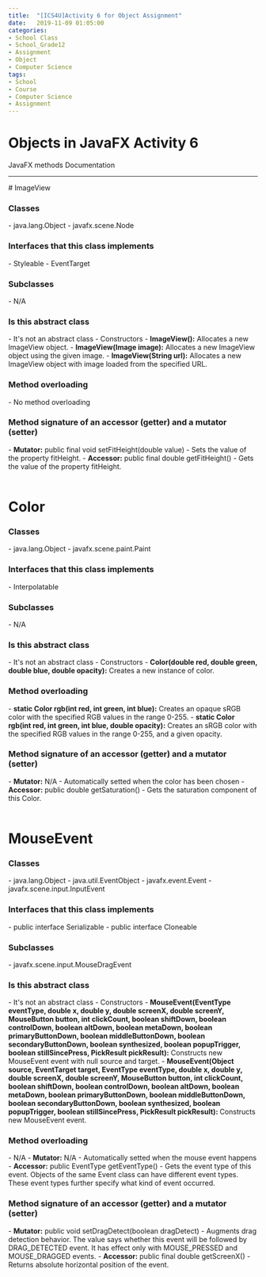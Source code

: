 ```yaml
---
title:  "[ICS4U]Activity 6 for Object Assignment"
date:   2019-11-09 01:05:00
categories:
- School Class
- School_Grade12
- Assignment
- Object
- Computer Science
tags:
- School
- Course
- Computer Science
- Assignment
---
```

<h1>Objects in JavaFX Activity 6</h1>

JavaFX methods Documentation
<hr>
# ImageView <br>
  <h3>Classes</h3>
  - java.lang.Object
  - javafx.scene.Node
  <h3>Interfaces that this class implements</h3>
  - Styleable
  - EventTarget
  <h3>Subclasses</h3>
  - N/A
  <h3>Is this abstract class</h3>
  - It's not an abstract class
  - Constructors
      - <b>ImageView():</b> Allocates a new ImageView object.
      - <b>ImageView(Image image):</b> Allocates a new ImageView object using the given image.
      - <b>ImageView(String url):</b> Allocates a new ImageView object with image loaded from the specified URL.
  <h3>Method overloading</h3>
  - No method overloading
  <h3>Method signature of an accessor (getter) and a mutator (setter)</h3>
  - <b>Mutator:</b> public final void setFitHeight(double value)
      - Sets the value of the property fitHeight.
  - <b>Accessor:</b> public final double getFitHeight()
      - Gets the value of the property fitHeight.
<br>
<br>

# Color <br>
  <h3>Classes</h3>
  - java.lang.Object
  - javafx.scene.paint.Paint
  <h3>Interfaces that this class implements</h3>
  - Interpolatable<Color>
  <h3>Subclasses</h3>
  - N/A
  <h3>Is this abstract class</h3>
  - It's not an abstract class
  - Constructors
     - <b>Color(double red, double green, double blue, double opacity):</b> Creates a new instance of color.
  <h3>Method overloading</h3>
  - <b>static Color rgb(int red, int green, int blue):</b> Creates an opaque sRGB color with the specified RGB values in the range 0-255.
  - <b>static Color rgb(int red, int green, int blue, double opacity):</b> Creates an sRGB color with the specified RGB values in the range 0-255, and a given opacity.
  <h3>Method signature of an accessor (getter) and a mutator (setter)</h3>
  - <b>Mutator:</b> N/A
      - Automatically setted when the color has been chosen
  - <b>Accessor:</b> public double getSaturation()
      - Gets the saturation component of this Color.
<br>
<br>


# MouseEvent <br>
  <h3>Classes</h3>
  - java.lang.Object
  - java.util.EventObject
  - javafx.event.Event
  - javafx.scene.input.InputEvent
  <h3>Interfaces that this class implements</h3>
  - public interface Serializable
  - public interface Cloneable
  <h3>Subclasses</h3>
  - javafx.scene.input.MouseDragEvent
  <h3>Is this abstract class</h3>
  - It's not an abstract class
  - Constructors
     - <b>MouseEvent(EventType<? extends MouseEvent> eventType, double x, double y, double screenX, double screenY, MouseButton button, int clickCount, boolean shiftDown, boolean controlDown, boolean altDown, boolean metaDown, boolean primaryButtonDown, boolean middleButtonDown, boolean secondaryButtonDown, boolean synthesized, boolean popupTrigger, boolean stillSincePress, PickResult pickResult):</b> Constructs new MouseEvent event with null source and target.
     - <b>MouseEvent(Object source, EventTarget target, EventType<? extends MouseEvent> eventType, double x, double y, double screenX, double screenY, MouseButton button, int clickCount, boolean shiftDown, boolean controlDown, boolean altDown, boolean metaDown, boolean primaryButtonDown, boolean middleButtonDown, boolean secondaryButtonDown, boolean synthesized, boolean popupTrigger, boolean stillSincePress, PickResult pickResult): </b>Constructs new MouseEvent event.
  <h3>Method overloading</h3>
  - N/A
  - <b>Mutator:</b> N/A
      - Automatically setted when the mouse event happens
  - <b>Accessor:</b> public EventType<? extends MouseEvent> getEventType()
      - Gets the event type of this event. Objects of the same Event class can have different event types. These event types further specify what kind of event occurred.
  <h3>Method signature of an accessor (getter) and a mutator (setter)</h3>
  - <b>Mutator:</b> public void setDragDetect(boolean dragDetect)
      - Augments drag detection behavior. The value says whether this event will be followed by DRAG_DETECTED event. It has effect only with MOUSE_PRESSED and MOUSE_DRAGGED events.
  - <b>Accessor:</b> public final double getScreenX()
      - Returns absolute horizontal position of the event.
<br>
<br>
